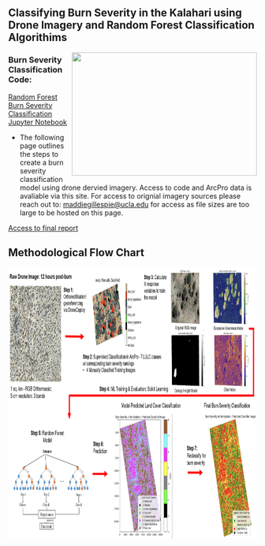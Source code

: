 ## Classifying Burn Severity in the Kalahari using Drone Imagery and Random Forest Classification Algorithims

<img align="right" width="375" height="250" src="/assets/IMG/github1.png">

### Burn Severity Classification Code: 

[Random Forest Burn Severity Classification Jupyter Notebook](https://nbviewer.org/github/maddie684/burn_severity.github.io/blob/main/assets/data/Burn_Severity_Final.ipynb)

* The following page outlines the steps to create a burn severity classification model using drone dervied imagery. Access to code and ArcPro data is avaliable via this site. For access to orignial imagery sources please reach out to: maddiegillespie@ucla.edu for access as file sizes are too large to be hosted on this page.

[Access to final report](./Final%20Report_%20Machine%20Learning%20Project.pdf)

## Methodological Flow Chart
<img align="center" width="1200" height="550" src="/assets/IMG/flowchart_github.png">
